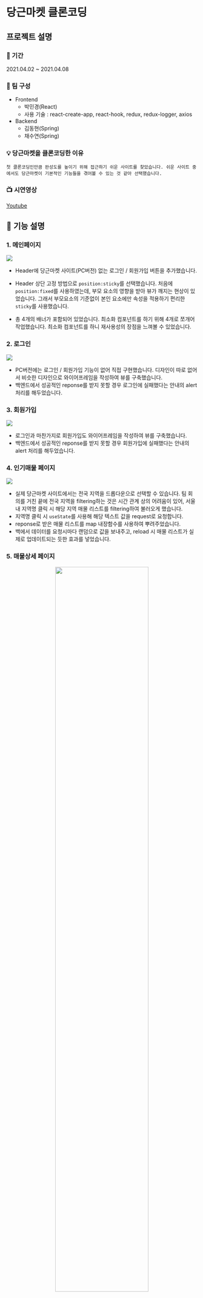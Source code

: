 # 당근마켓 클론코딩

## 프로젝트 설명

### 📆 기간

2021.04.02 ~ 2021.04.08<br/>

### 🏃 팀 구성

- Frontend<br/>
  - 박민경(React)
  - 사용 기술 : react-create-app, react-hook, redux, redux-logger, axios
- Backend<br/>
  - 김동현(Spring)
  - 채수연(Spring)

### 💡 당근마켓을 클론코딩한 이유

```
첫 클론코딩인만큼 완성도를 높이기 위해 접근하기 쉬운 사이트를 찾았습니다. 쉬운 사이트 중에서도 당근마켓이 기본적인 기능들을 겪어볼 수 있는 것 같아 선택했습니다.
```

### 📺 시연영상

[Youtube](https://www.youtube.com/watch?v=5tLHyCBxhm4)

## 🔎 기능 설명

### 1. 메인페이지

![](https://images.velog.io/images/pmk4236/post/ae4ed29d-8ac0-481e-839c-93368452f042/%E1%84%89%E1%85%B3%E1%84%8F%E1%85%B3%E1%84%85%E1%85%B5%E1%86%AB%E1%84%89%E1%85%A3%E1%86%BA%202021-04-11%20%E1%84%8B%E1%85%A9%E1%84%92%E1%85%AE%204.02.08.png)

- Header에 당근마켓 사이트(PC버전) 없는 로그인 / 회원가입 버튼을 추가했습니다.

- Header 상단 고정 방법으로 `position:sticky`를 선택했습니다. 처음에 `position:fixed`를 사용하였는데, 부모 요소의 영향을 받아 뷰가 깨지는 현상이 있었습니다. 그래서 부모요소의 기준없이 본인 요소에만 속성을 적용하기 편리한 `sticky`를 사용했습니다.

- 총 4개의 배너가 포함되어 있었습니다. 최소화 컴포넌트를 하기 위해 4개로 쪼개어 작업했습니다. 최소화 컴포넌트를 하니 재사용성의 장점을 느껴볼 수 있었습니다.

### 2. 로그인

![](https://images.velog.io/images/pmk4236/post/292f2aeb-55d8-4186-b5ad-f24de8452e1b/%E1%84%89%E1%85%B3%E1%84%8F%E1%85%B3%E1%84%85%E1%85%B5%E1%86%AB%E1%84%89%E1%85%A3%E1%86%BA%202021-04-11%20%E1%84%8B%E1%85%A9%E1%84%92%E1%85%AE%204.20.46.png)

- PC버전에는 로그인 / 회원가입 기능이 없어 직접 구현했습니다. 디자인이 따로 없어서 비슷한 디자인으로 와이어프레임을 작성하여 뷰를 구축했습니다.
- 백엔드에서 성공적인 reponse를 받지 못할 경우 로그인에 실패했다는 안내의 alert 처리를 해두었습니다.

### 3. 회원가입

![](https://images.velog.io/images/pmk4236/post/7a5339cf-5080-4cc6-95db-d911cfa29023/%E1%84%89%E1%85%B3%E1%84%8F%E1%85%B3%E1%84%85%E1%85%B5%E1%86%AB%E1%84%89%E1%85%A3%E1%86%BA%202021-04-11%20%E1%84%8B%E1%85%A9%E1%84%92%E1%85%AE%204.20.58.png)

- 로그인과 마찬가지로 회원가입도 와이어프레임을 작성하여 뷰를 구축했습니다.
- 백엔드에서 성공적인 reponse를 받지 못할 경우 회원가입에 실패했다는 안내의 alert 처리를 해두었습니다.

### 4. 인기매물 페이지

![](https://images.velog.io/images/pmk4236/post/8575e871-9578-40d8-b6a0-f3c3c1016d92/%E1%84%89%E1%85%B3%E1%84%8F%E1%85%B3%E1%84%85%E1%85%B5%E1%86%AB%E1%84%89%E1%85%A3%E1%86%BA%202021-04-11%20%E1%84%8B%E1%85%A9%E1%84%92%E1%85%AE%204.12.35.png)

- 실제 당근마켓 사이트에서는 전국 지역을 드롭다운으로 선택할 수 있습니다. 팀 회의를 거친 끝에 전국 지역을 filtering하는 것은 시간 관계 상의 어려움이 있어, 서울 내 지역명 클릭 시 해당 지역 매물 리스트를 filtering하여 불러오게 했습니다.
- 지역명 클릭 시 `useState`를 사용해 해당 텍스트 값을 request로 요청합니다.
- reponse로 받은 매물 리스트를 map 내장함수를 사용하여 뿌려주었습니다.
- 백에서 데이터를 요청시마다 랜덤으로 값을 보내주고, reload 시 매물 리스트가 실제로 업데이트되는 듯한 효과를 넣었습니다.

### 5. 매물상세 페이지

<center><img src="https://images.velog.io/images/pmk4236/post/6c5d92ac-e728-4d6b-bb13-845c4932acdf/%E1%84%89%E1%85%B3%E1%84%8F%E1%85%B3%E1%84%85%E1%85%B5%E1%86%AB%E1%84%89%E1%85%A3%E1%86%BA%202021-04-11%20%E1%84%8B%E1%85%A9%E1%84%92%E1%85%AE%204.15.59.png" width="70%" height="70%" /></center>

- 매물 클릭 시 해당 ID값으로 상세페이지를 불러오게 했습니다.
- 이미지, 닉네임, 카테고리, 가격, 상세설명, 채팅/조회 수를 불러옵니다.

## 아쉬웠던 점

- 프로젝트 진행 중 React 팀원 한 분이 개인 사정으로 그만두게 되어 프론트엔드가 맡은 부분을 혼자 하게 되었습니다. 분량의 문제는 염려되지 않았으나, 제한된 시간적 문제가 컸기에 기능 구현에 대한 완성도가 낮다는 생각을 했습니다. CUD의 기능을 구현하지 못한 것이 대표적인 예입니다. 추후 시간을 투자해 꼭 추가적인 기능을 넣을 예정입니다.

- 깃허브 관리를 제대로 하지 못했습니다. 아직 시도해보지 못한 GUI 사용법을 익혀 다음 프로젝트에 반영 예정입니다.

- 코드 효율성의 극대화를 시키지 못한 것이 아쉽습니다. 좀 더 공부하여 잘 짜여진 코드를 만드는 것이 목표입니다.

## 느낀 점

- 클론코딩은 처음이라 그런지 실제 운영사이트와 똑같이 만들고 배포했을 때 너무 신기하고 감격스러웠습니다. 비록 100% 완벽히 구현하진 못했지만 이번 프로젝트를 계기로 다음 클론코딩 프로젝트를 한다면 지금과는 더 많은 성장의 차이를 느낄 수 있지 않을까 생각합니다.
